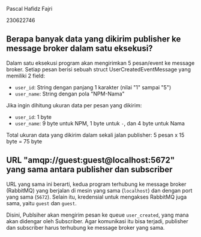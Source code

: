 Pascal Hafidz Fajri

230622746

## Berapa banyak data yang dikirim publisher ke message broker dalam satu eksekusi?

Dalam satu eksekusi program akan mengirimkan 5 pesan/event ke message broker. Setiap pesan berisi sebuah struct UserCreatedEventMessage yang memiliki 2 field:
- `user_id`: String dengan panjang 1 karakter (nilai "1" sampai "5")
- `user_name`: String dengan pola "NPM-Nama" 

Jika ingin dihitung ukuran data per pesan yang dikirim:
- `user_id`: 1 byte 
- `user_name`: 9 byte untuk NPM, 1 byte untuk `-`, dan 4 byte untuk Nama

Total ukuran data yang dikirim dalam sekali jalan publisher: 
5 pesan x 15 byte = 75 byte 

## URL "amqp://guest:guest@localhost:5672" yang sama antara publisher dan subscriber

URL yang sama ini berarti, kedua program terhubung ke message broker (RabbitMQ) yang berjalan di mesin yang sama (`localhost`) dan dengan port yang sama (`5672`). Selain itu, kredensial untuk mengakses RabbitMQ juga sama, yaitu `guest` dan `guest`.

Disini, Publsiher akan mengirim pesan ke queue `user_created`, yang mana akan didengar oleh Subscriber. Agar komunikasi itu bisa terjadi, publisher dan subscriber harus terhubung ke message broker yang sama.
